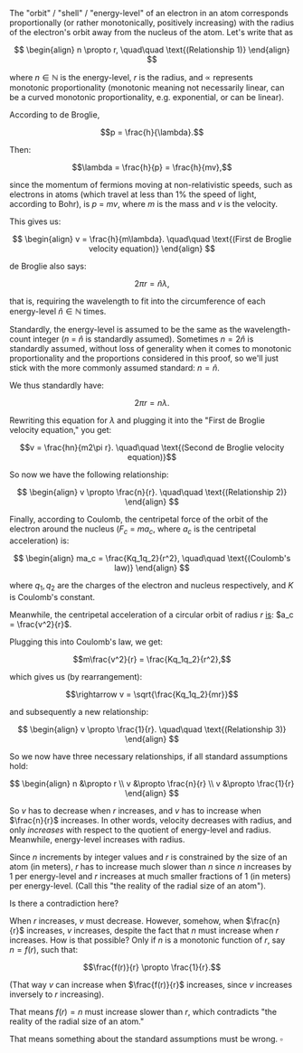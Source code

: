 The "orbit" / "shell" / "energy-level" of an electron in an atom corresponds proportionally (or rather monotonically, positively increasing) with the radius of the electron's orbit away from the nucleus of the atom. Let's write that as

$$
\begin{align}
n \propto r, \quad\quad \text{(Relationship 1)}
\end{align}
$$

where $n \in \mathbb{N}$ is the energy-level, $r$ is the radius, and $\propto$ represents monotonic proportionality (monotonic meaning not necessarily linear, can be a curved monotonic proportionality, e.g. exponential, or can be linear).

According to de Broglie,

$$p = \frac{h}{\lambda}.$$

Then:

$$\lambda = \frac{h}{p} = \frac{h}{mv},$$

since the momentum of fermions moving at non-relativistic speeds, such as electrons in atoms (which travel at less than $1$% the speed of light, according to Bohr), is $p$ $=$ $mv$, where $m$ is the mass and $v$ is the velocity.

This gives us:

$$
\begin{align}
v = \frac{h}{m\lambda}. \quad\quad \text{(First de Broglie velocity equation)}
\end{align}
$$

de Broglie also says:

$$2\pi r = \hat{n}\lambda,$$

that is, requiring the wavelength to fit into the circumference of each energy-level $\hat{n} \in \mathbb{N}$ times.

Standardly, the energy-level is assumed to be the same as the wavelength-count integer ($n$ $=$ $\hat{n}$ is standardly assumed). Sometimes $n = 2\hat{n}$ is standardly assumed, without loss of generality when it comes to monotonic proportionality and the proportions considered in this proof, so we'll just stick with the more commonly assumed standard: $n = \hat{n}$.

We thus standardly have:

$$2\pi r = n\lambda.$$

Rewriting this equation for $\lambda$ and plugging it into the "First de Broglie velocity equation," you get:

$$v = \frac{hn}{m2\pi r}. \quad\quad \text{(Second de Broglie velocity equation)}$$

So now we have the following relationship:

$$
\begin{align}
v \propto \frac{n}{r}. \quad\quad \text{(Relationship 2)}
\end{align}
$$

Finally, according to Coulomb, the centripetal force of the orbit of the electron around the nucleus ($F_c$ $=$ $ma_c$, where $a_c$ is the centripetal acceleration) is:

$$
\begin{align}
ma_c = \frac{Kq_1q_2}{r^2}, \quad\quad \text{(Coulomb's law)}
\end{align}
$$

where $q_1, q_2$ are the charges of the electron and nucleus respectively, and $K$ is Coulomb's constant. 

Meanwhile, the centripetal acceleration of a circular orbit of radius $r$ [is](https://www.britannica.com/science/centripetal-acceleration): $a_c = \frac{v^2}{r}$.

Plugging this into Coulomb's law, we get:

$$m\frac{v^2}{r} = \frac{Kq_1q_2}{r^2},$$

which gives us (by rearrangement):

$$\rightarrow v = \sqrt{\frac{Kq_1q_2}{mr}}$$

and subsequently a new relationship:

$$
\begin{align}
v \propto \frac{1}{r}. \quad\quad \text{(Relationship 3)}
\end{align}
$$

So we now have three necessary relationships, if all standard assumptions hold:

$$
\begin{align}
n &\propto r \\
v &\propto \frac{n}{r} \\
v &\propto \frac{1}{r}
\end{align}
$$

So $v$ has to decrease when $r$ increases, and $v$ has to increase when $\frac{n}{r}$ increases. In other words, velocity decreases with radius, and only *increases* with respect to the quotient of energy-level and radius. Meanwhile, energy-level increases with radius.

Since $n$ increments by integer values and $r$ is constrained by the size of an atom (in meters), $r$ has to increase much slower than $n$ since $n$ increases by 1 per energy-level and $r$ increases at much smaller fractions of 1 (in meters) per energy-level. (Call this "the reality of the radial size of an atom").

Is there a contradiction here?

When $r$ increases, $v$ must decrease. However, somehow, when $\frac{n}{r}$ increases, $v$ increases, despite the fact that $n$ must increase when $r$ increases. How is that possible? Only if $n$ is a monotonic function of $r$, say $n = f(r)$, such that: 

$$\frac{f(r)}{r} \propto \frac{1}{r}.$$

(That way $v$ can increase when  $\frac{f(r)}{r}$ increases, since $v$ increases inversely to $r$ increasing).

That means $f(r) = n$ must increase slower than $r$, which contradicts "the reality of the radial size of an atom."

That means something about the standard assumptions must be wrong. $\square$
